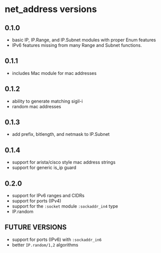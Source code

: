 # net_address versions

## 0.1.0

- basic IP, IP.Range, and IP.Subnet modules with proper Enum features
- IPv6 features missing from many Range and Subnet functions.

## 0.1.1

- includes Mac module for mac addresses

## 0.1.2

- ability to generate matching sigil-i
- random mac addresses

## 0.1.3

- add prefix, bitlength, and netmask to IP.Subnet

## 0.1.4

- support for arista/cisco style mac address strings
- support for generic is_ip guard

## 0.2.0

- support for IPv6 ranges and CIDRs
- support for ports (IPv4)
- support for the `:socket` module `:sockaddr_in4` type
- IP.random

## FUTURE VERSIONS

- support for ports (IPv6) with `:sockaddr_in6`
- better `IP.random/1,2` algorithms
